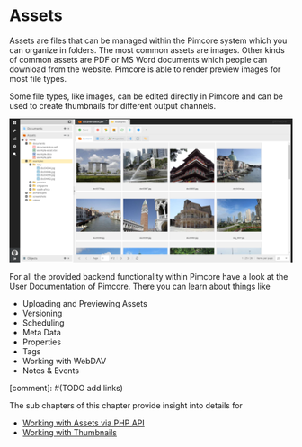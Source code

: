# Assets

Assets are files that can be managed within the Pimcore system which you can organize in folders. The most common assets 
are images. Other kinds of common assets are PDF or MS Word documents which people can download from the website.
Pimcore is able to render preview images for most file types. 

Some file types, like images, can be edited directly in Pimcore and can be used to create thumbnails for different 
output channels.

![Pimcore Assets](../img/pimcore_assets.png)

For all the provided backend functionality within Pimcore have a look at the User Documentation of Pimcore. There you can
   learn about things like 
   * Uploading and Previewing Assets
   * Versioning
   * Scheduling
   * Meta Data
   * Properties
   * Tags
   * Working with WebDAV
   * Notes & Events
   
[comment]: #(TODO add links)

The sub chapters of this chapter provide insight into details for
 * [Working with Assets via PHP API](./01_Working_with_php_API.md) 
 * [Working with Thumbnails](./03_Working_with_Thumbnails/README.md)
